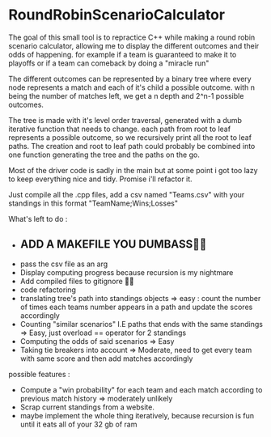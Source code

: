# RoundRobinScenarioCalculator
The goal of this small tool is to repractice C++ while making a round robin scenario calculator, allowing me to display the different outcomes and their odds of happening. 
for example if a team is guaranteed to make it to playoffs or if a team can comeback by doing a "miracle run" 

The different outcomes can be represented by a binary tree where every node represents a match and each of it's child a possible outcome. 
with n being the number of matches left, we get a n depth and 2^n-1 possible outcomes.

The tree is made with it's level order traversal, generated with a dumb iterative function that needs to change. 
each path from root to leaf represents a possible outcome, so we recursively print all the root to leaf paths.
The creation and root to leaf path could probably be combined into one function generating the tree and the paths on the go. 

Most of the driver code is sadly in the main but at some point i got too lazy to keep everything nice and tidy. Promise i'll refactor it. 

Just compile all the .cpp files, add a csv named "Teams.csv" with your standings in this format "TeamName;Wins;Losses" 

What's left to do : 
* ## ADD A MAKEFILE YOU DUMBASS🤦‍♂️ 
* pass the csv file as an arg
* Display computing progress because recursion is my nightmare
* Add compiled files to gitignore 🤦‍♂️ 
* code refactoring
* translating tree's path into standings objects => easy : count the number of times each teams number appears in a path and update the scores accordingly
* Counting "similar scenarios" I.E paths that ends with the same standings => Easy, just overload == operator for 2 standings 
* Computing the odds of said scenarios => Easy 
* Taking tie breakers into account => Moderate, need to get every team with same score and then add matches accordingly

possible features :
* Compute a "win probability" for each team and each match according to previous match history => moderately unlikely 
* Scrap current standings from a website.
* maybe implement the whole thing iteratively, because recursion is fun until it eats all of your 32 gb of ram 




